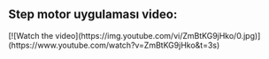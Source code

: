 <h2> Step motor uygulaması video: </h2>
[![Watch the video](https://img.youtube.com/vi/ZmBtKG9jHko/0.jpg)](https://www.youtube.com/watch?v=ZmBtKG9jHko&t=3s)
